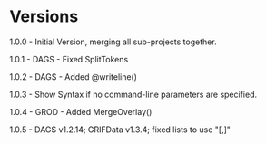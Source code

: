 # Versions

1.0.0 - Initial Version, merging all sub-projects together.

1.0.1 - DAGS - Fixed SplitTokens

1.0.2 - DAGS - Added @writeline()

1.0.3 - Show Syntax if no command-line parameters are specified.

1.0.4 - GROD - Added MergeOverlay()

1.0.5 - DAGS v1.2.14; GRIFData v1.3.4; fixed lists to use "[,]"